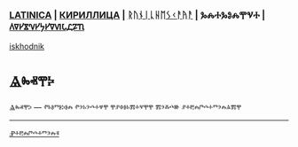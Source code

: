 ### [LATINICA](../Latn/Yazyik.md) | [КИРИЛЛИЦА](../Cyrl/Язык.md) | [ᚱᚢᚾᛁᚳᚺᛖᛊᚲᚨᚤᚨ](../Runr/ᚤᚨᛉᚤᛁᚲ.md) | ⰃⰎⰀⰃⰑⰎⰉⰜⰀ | [𐍓𐍠𐍔𐍮𐍝𐍔𐍟𐍔𐍠𐍜𐍡𐍚𐍐𐍴](../Perm/𐍴𐍗𐍨𐍚.md)
[iskhodnik](../KNIGA/Yazyik.md)

#  Ⱑⰸⱏⰹⰽ 

Ⱑⰸⱏⰹⰽ — ⱂⱃⱁⱅⱁⰽⱁⰾ ⱂⰵⱃⰵⰴⰰⱍⰹ ⰹⱀⱇⱁⱃⰿⰰⱌⰹⰹ ⰿⰵⰶⰴⱆ ⱀⰰⰱⰾⱓⰴⰰⱅⰵⰾⱑⰿⰹ

___
[Ⱀⰰⰱⰾⱓⰴⰰⱅⰵⰾⱐ](Ⱀⰰⰱⰾⱓⰴⰰⱅⰵⰾⱐ.md)
